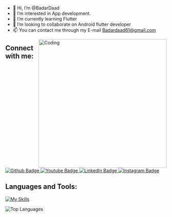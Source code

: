 - 👋 Hi, I’m @BadarDaad
- 👀 I’m interested in App development.
- 🌱 I’m currently learning Flutter
- 💞️ I’m looking to collaborate on Android flutter developer
- 📫 You can contact me through my E-mail Badardaad61@gmail.com

<img align="right" alt="Coding" width="400" src="https://media.tenor.com/rePDfDWO3XoAAAAd/hacking.gif">

## Connect with me:

<div id="badges">
  <a href="https://github.com/badardaad/">
    <img src="https://img.shields.io/badge/Github-white?style=for-the-badge&logo=Github&logoColor=black" alt="Github Badge"/>
  </a>
  <a href="https://www.youtube.com/@badardaad">
    <img src="https://img.shields.io/badge/YouTube-red?style=for-the-badge&logo=youtube&logoColor=white" alt="Youtube Badge"/>
  </a>
<a href="https://www.linkedin.com/in/badardad">
  <img src="https://img.shields.io/badge/LinkedIn-blue?style=for-the-badge&logo=linkedin&logoColor=white" alt="LinkedIn Badge" />
</a>
<a href="https://www.instagram.com/badardaad">
    <img src="https://img.shields.io/badge/Instagram-purple?style=for-the-badge&logo=instagram&logoColor=white" alt="Instagram Badge"/>
</a>

<br />

## Languages and Tools:

<div>
<p>
</p>
</div>

[![My Skills](https://skillicons.dev/icons?i=flutter,dart,firebase,figma,xd&perline=5)](https://skillicons.dev)

![Top Languages](https://github-readme-stats.vercel.app/api/top-langs?username=badardaad&show_icons=true&locale=en&layout=compact)
